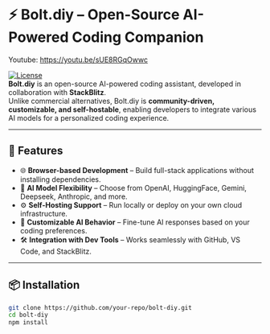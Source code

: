 # ⚡ Bolt.diy – Open-Source AI-Powered Coding Companion

Youtube: https://youtu.be/sUE8RGqOwwc

[![License](https://img.shields.io/badge/license-MIT-green.svg)](LICENSE)  
**Bolt.diy** is an open-source AI-powered coding assistant, developed in collaboration with **StackBlitz**.  
Unlike commercial alternatives, Bolt.diy is **community-driven, customizable, and self-hostable**, enabling developers to integrate various AI models for a personalized coding experience.

---

## 🚀 Features

- 🌐 **Browser-based Development** – Build full-stack applications without installing dependencies.
- 🤖 **AI Model Flexibility** – Choose from OpenAI, HuggingFace, Gemini, Deepseek, Anthropic, and more.
- ⚙️ **Self-Hosting Support** – Run locally or deploy on your own cloud infrastructure.
- 🔧 **Customizable AI Behavior** – Fine-tune AI responses based on your coding preferences.
- 🛠️ **Integration with Dev Tools** – Works seamlessly with GitHub, VS Code, and StackBlitz.

---

## 📦 Installation

```sh
git clone https://github.com/your-repo/bolt-diy.git
cd bolt-diy
npm install
